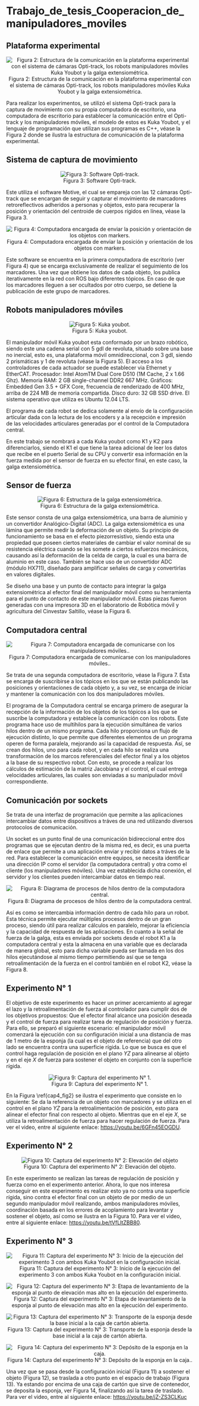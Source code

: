 # Trabajo_de_tesis_Cooperacion_de_manipuladores_moviles

## Plataforma experimental
<p align="center">
  <img src="https://github.com/user-attachments/assets/66fbc8c1-4d9d-40ad-9be9-6fafdb650349" alt="Figura 2: Estructura de la comunicación en la plataforma experimental con el sistema de cámaras Opti-track, los robots manipuladores móviles Kuka Youbot y la galga extensiométrica.">
  <br>Figura 2: Estructura de la comunicación en la plataforma experimental con el sistema de cámaras Opti-track, los robots manipuladores móviles Kuka Youbot y la galga extensiométrica.
</p>

Para realizar los experimentos, se utilizó el sistema Opti-track para la captura de movimiento con su propia computadora de escritorio, una computadora de escritorio para establecer la comunicación entre el Opti-track y los manipuladores móviles, el modelo de estos es Kuka Youbot, y el lenguaje de programación que utilizan sus programas es C++, véase la Figura 2 donde se ilustra la estructura de comunicación de la plataforma experimental.

## Sistema de captura de movimiento

<p align="center">
  <img src="https://github.com/user-attachments/assets/6e2a9a2e-e680-4d97-a3a2-dbe0e56367c9" alt="Figura 3: Software Opti-track.">
  <br>Figura 3: Software Opti-track.
</p>

Este utiliza el software Motive, el cual se empareja con las 12 cámaras Opti-track que se encargan de seguir y capturar el movimiento de marcadores retroreflectivos adheridos a personas y objetos, esto para recuperar la posición y orientación del centroide de cuerpos rígidos en línea, véase la Figura 3.

<p align="center">
  <img src="https://github.com/user-attachments/assets/4d65e090-c3f6-4e73-adec-e9ade368cf90" alt="Figura 4: Computadora encargada de enviar la posición y orientación de los objetos con markers.">
  <br>Figura 4: Computadora encargada de enviar la posición y orientación de los objetos con markers.
</p>

Este software se encuentra en la primera computadora de escritorio (ver Figura 4) que se encarga exclusivamente de realizar el seguimiento de los marcadores. Una vez que obtiene los datos de cada objeto, los publica iterativamente en la red con ROS bajo diferentes tópicos. En caso de que los marcadores lleguen a ser ocultados por otro cuerpo, se detiene la publicación de este grupo de marcadores.

## Robots manipuladores móviles

<p align="center">
  <img src="https://github.com/user-attachments/assets/57ab4cd7-1084-45fd-a71f-1c15c68a7280" alt="Figura 5: Kuka youbot.">
  <br>Figura 5: Kuka youbot.
</p>

El manipulador móvil Kuka youbot esta conformado por un brazo robótico, siendo este una cadena serial con 5 gdl de revoluta, situado sobre una base no inercial, esto es, una plataforma móvil omnidireccional, con 3 gdl, siendo 2 prismáticas y 1 de revoluta (véase la Figura 5). El acceso a los controladores de cada actuador se puede establecer via Ethernet y EtherCAT. Procesador: Intel AtomTM Dual Core D510 (1M Cache, 2 x 1.66 Ghz). Memoria RAM: 2 GB single-channel DDR2 667 MHz. Gráficos: Embedded Gen 3.5 + GFX Core, frecuencia de renderizado de 400 MHz, arriba de 224 MB de memoria compartida. Disco duro: 32 GB SSD drive. El sistema operativo que utiliza es Ubuntu 12.04 LTS.

El programa de cada robot se dedica solamente al envío de la configuración articular dada con la lectura de los encoders y a la recepción e impresión de las velocidades articulares generadas por el control de la Computadora central.

En este trabajo se nombrará a cada Kuka youbot como K1 y K2 para diferenciarlos, siendo el K1 el que tiene la tarea adicional de leer los datos que recibe en el puerto Serial de su CPU y convertir esa información en la fuerza medida por el sensor de fuerza en su efector final, en este caso, la galga extensiométrica. 

## Sensor de fuerza

<p align="center">
  <img src="https://github.com/user-attachments/assets/ca73bdeb-4757-4b19-905f-6bc314b544d4" alt="Figura 6: Estructura de la galga extensiométrica.">
  <br>Figura 6: Estructura de la galga extensiométrica.
</p>

Este sensor consta de una galga extensiométrica, una barra de aluminio y un convertidor Analógico-Digital (ADC). La galga extensiométrica es una lámina que permite medir la deformación de un objeto. Su principio de funcionamiento se basa en el efecto piezorresistivo, siendo esta una propiedad que poseen ciertos materiales de cambiar el valor nominal de su resistencia eléctrica cuando se les somete a ciertos esfuerzos mecánicos, causando así la deformación de la celda de carga, la cual es una barra de aluminio en este caso. También se hace uso de un convertidor ADC (módulo HX711), diseñado para amplificar señales de carga y convertirlas en valores digitales. 

Se diseño una base y un punto de contacto para integrar la galga extensiométrica al efector final del manipulador móvil como su herramienta para el punto de contacto de este manipulador móvil. Estas piezas fueron generadas con una impresora 3D en el laboratorio de Robótica móvil y agricultura del Cinvestav Saltillo, véase la Figura 6.

## Computadora central

<p align="center">
  <img src="https://github.com/user-attachments/assets/e6c23f95-cc59-45f6-839a-176f7fe3c98e" alt="Figura 7: Computadora encargada de comunicarse con los manipuladores móviles..">
  <br>Figura 7: Computadora encargada de comunicarse con los manipuladores móviles..
</p>

Se trata de una segunda computadora de escritorio, véase la Figura 7. Esta se encarga de suscribirse a los tópicos en los que se están publicando las posiciones y orientaciones de cada objeto y, a su vez, se encarga de iniciar y mantener la comunicación con los dos manipuladores móviles.

El programa de la Computadora central se encarga primero de asegurar la recepción de la información de los objetos de los tópicos a los que se suscribe la computadora y establece la comunicación con los robots. Este programa hace uso de multihilos para la ejecución simultánea de varios hilos dentro de un mismo programa. Cada hilo proporciona un flujo de ejecución distinto, lo que permite que diferentes elementos de un programa operen de forma paralela, mejorando así la capacidad de respuesta. Así, se crean dos hilos, uno para cada robot, y en cada hilo se realiza una transformación de los marcos referenciales del efector final y a los objetos a la base de su respectivo robot. Con esto, se procede a realizar los cálculos de estimación de la matriz Jacobiana y el control, el cual entrega velocidades articulares, las cuales son enviadas a su manipulador móvil correspondiente. 

## Comunicación por sockets

Se trata de una interfaz de programación que permite a las aplicaciones intercambiar datos entre dispositivos a tráves de una red utilizando diversos protocolos de comunicación. 

Un socket es un punto final de una comunicación bidireccional entre dos programas que se ejecutan dentro de la misma red, es decir, es una puerta de enlace que permite a una aplicación enviar y recibir datos a tráves de la red. Para establecer la comunicación entre equipos, se necesita identificar una dirección IP como el servidor (la computadora central) y otra como el cliente (los manipuladores móviles). Una vez establecida dicha conexión, el servidor y los clientes pueden intercambiar datos en tiempo real.

<p align="center">
  <img src="https://github.com/user-attachments/assets/2e1bb876-1a0e-4fcd-a221-3a486d46f480" alt="Figura 8: Diagrama de procesos de hilos dentro de la computadora central.">
  <br>Figura 8: Diagrama de procesos de hilos dentro de la computadora central.
</p>

Así es como se intercambia información dentro de cada hilo para un robot. Esta técnica permite ejecutar múltiples procesos dentro de un gran proceso, siendo útil para realizar cálculos en paralelo, mejorar la eficiencia y la capacidad de respuesta de las aplicaciones. En cuanto a la señal de fuerza de la galga, esta es enviada por sockets desde el robot K1 a la computadora central y esta la almacena en una variable que es declarada de manera global, esto para dicha variable pueda ser llamada en los dos hilos ejecutándose al mismo tiempo permitiendo así que se tenga retroalimentación de la fuerza en el control también en el robot K2, véase la Figura 8.

## Experimento N° 1

El objetivo de este experimento es hacer un primer acercamiento al agregar el lazo y la retroalimentación de fuerza al controlador para cumplir dos de los objetivos propuestos: Que el efector final alcance una posición deseada y el control de fuerza para realizar tarea de regulación de posición y fuerza. Para ello, se preparó el siguiente escenario: el manipulador móvil comenzará la ejecución con su configuración inicial a una distancia de mas de 1 metro de la esponja (la cual es el objeto de referencia) que del otro lado se encuentra contra una superficie rígida. Lo que se busca es que el control haga regulación de posición en el plano $YZ$ para alinearse al objeto y en el eje $X$ de fuerza para sostener el objeto en conjunto con la superficie rígida.

<p align="center">
  <img src="https://github.com/user-attachments/assets/920e7c73-3d24-4af3-b148-d7f61164ea92" alt="Figura 9: Captura del experimento N° 1.">
  <br>Figura 9: Captura del experimento N° 1.
</p>

En la Figura \ref{cap4_fig2} se ilustra el experimento que consiste en lo siguiente: Se da la referencia de un objeto con marcadores y se utiliza en el control en el plano $YZ$ para la retroalimentación de posición, esto para alinear el efector final con respecto al objeto. Mientras que en el eje $X$, se utiliza la retroalimentación de fuerza para hacer regulación de fuerza. Para ver el video, entre al siguiente enlace: https://youtu.be/6GFn45EOGDU.

## Experimento N° 2

<p align="center">
  <img src="https://github.com/user-attachments/assets/086a3b3c-b3da-4189-9b00-a89ceb78df87" alt="Figura 10: Captura del experimento N° 2: Elevación del objeto">
  <br>Figura 10: Captura del experimento N° 2: Elevación del objeto.
</p>

En este experimento se realizan las tareas de regulación de posición y fuerza como en el experimento anterior. Ahora, lo que nos interesa conseguir en este experimento es realizar esto ya no contra una superficie rígida, sino contra el efector final con un objeto de por medio de un segundo manipulador móvil realizando, ambos manipuladores móviles, coordinación basada en los errores de acoplamiento para levantar y sostener el objeto, así como se ilustra en la Figura 10. Para ver el video, entre al siguiente enlace: https://youtu.be/tVfLltZBB80.

## Experimento N° 3

<p align="center">
  <img src="https://github.com/user-attachments/assets/aec6d7d2-b248-4589-ac13-29ee7c7be6ef" alt="Figura 11: Captura del experimento N° 3: Inicio de la ejecución del experimento 3 con ambos Kuka Youbot en la configuración inicial.">
  <br>Figura 11: Captura del experimento N° 3: Inicio de la ejecución del experimento 3 con ambos Kuka Youbot en la configuración inicial.
</p>
<p align="center">
  <img src="https://github.com/user-attachments/assets/33dbf2bc-fbd1-4341-9d47-02030d79af02" alt="Figura 12: Captura del experimento N° 3: Etapa de levantamiento de la esponja al punto de elevación mas alto en la ejecución del experimento.">
  <br>Figura 12: Captura del experimento N° 3: Etapa de levantamiento de la esponja al punto de elevación mas alto en la ejecución del experimento.
</p>
<p align="center">
  <img src="https://github.com/user-attachments/assets/39e5f4c1-3465-4e60-a109-c62ca5aa01fe" alt="Figura 13: Captura del experimento N° 3: Transporte de la esponja desde la base inicial a la caja de cartón abierta.">
  <br>Figura 13: Captura del experimento N° 3: Transporte de la esponja desde la base inicial a la caja de cartón abierta.
</p>
<p align="center">
  <img src="https://github.com/user-attachments/assets/41e2987d-cb71-4327-9b79-7b8e621a0d36" alt="Figura 14: Captura del experimento N° 3: Depósito de la esponja en la caja.">
  <br>Figura 14: Captura del experimento N° 3: Depósito de la esponja en la caja..
</p>

Una vez que se pasa desde la configuración inicial (Figura 11) a sostener el objeto (Figura 12), se traslada a otro punto en el espacio de trabajo (Figura 13). Ya estando por encima de una caja de cartón que sirve de contenedor, se deposita la esponja, ver Figura 14, finalizando así la tarea de traslado. Para ver el video, entre al siguiente enlace: https://youtu.be/jZ-ZS3CLKuc
